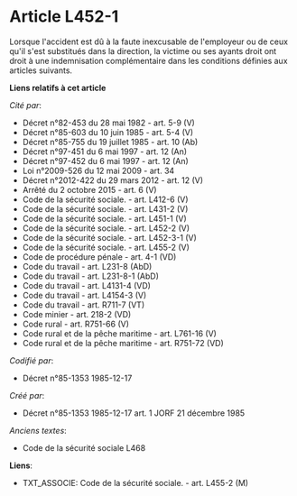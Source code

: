 # Article L452-1

Lorsque l'accident est dû à la faute inexcusable de l'employeur ou de ceux qu'il s'est substitués dans la direction, la
victime ou ses ayants droit ont droit à une indemnisation complémentaire dans les conditions définies aux articles suivants.

**Liens relatifs à cet article**

_Cité par_:

  - Décret n°82-453 du 28 mai 1982 - art. 5-9 (V)
  - Décret n°85-603 du 10 juin 1985 - art. 5-4 (V)
  - Décret n°85-755  du 19 juillet 1985 - art. 10 (Ab)
  - Décret n°97-451 du 6 mai 1997 - art. 12 (An)
  - Décret n°97-452 du 6 mai 1997 - art. 12 (An)
  - Loi n°2009-526 du 12 mai 2009 - art. 34
  - Décret n°2012-422 du 29 mars 2012 - art. 12 (V)
  - Arrêté du 2 octobre 2015 - art. 6 (V)
  - Code de la sécurité sociale. - art. L412-6 (V)
  - Code de la sécurité sociale. - art. L431-2 (V)
  - Code de la sécurité sociale. - art. L451-1 (V)
  - Code de la sécurité sociale. - art. L452-2 (V)
  - Code de la sécurité sociale. - art. L452-3-1 (V)
  - Code de la sécurité sociale. - art. L455-2 (V)
  - Code de procédure pénale - art. 4-1 (VD)
  - Code du travail - art. L231-8 (AbD)
  - Code du travail - art. L231-8-1 (AbD)
  - Code du travail - art. L4131-4 (VD)
  - Code du travail - art. L4154-3 (V)
  - Code du travail - art. R711-7 (VT)
  - Code minier - art. 218-2 (VD)
  - Code rural - art. R751-66 (V)
  - Code rural et de la pêche maritime - art. L761-16 (V)
  - Code rural et de la pêche maritime - art. R751-72 (VD)

_Codifié par_:

  - Décret n°85-1353 1985-12-17

_Créé par_:

  - Décret n°85-1353 1985-12-17 art. 1 JORF 21 décembre 1985

_Anciens textes_:

  - Code de la sécurité sociale L468

**Liens**:

  - TXT_ASSOCIE: Code de la sécurité sociale. - art. L455-2 (M)
